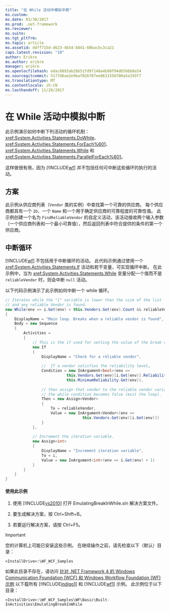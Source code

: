 ```yaml
---
title: "在 While 活动中模拟中断"
ms.custom: 
ms.date: 03/30/2017
ms.prod: .net-framework
ms.reviewer: 
ms.suite: 
ms.tgt_pltfrm: 
ms.topic: article
ms.assetid: ddff715d-d623-4b54-b841-60bacbc3ca21
caps.latest.revision: "10"
author: Erikre
ms.author: erikre
manager: erikre
ms.openlocfilehash: edac8893ab2bb51fd97148e4b80f94d6566b8a54
ms.sourcegitcommit: 5177d6ae2e9baf026f07ee0631556700a5a193f7
ms.translationtype: MT
ms.contentlocale: zh-CN
ms.lasthandoff: 11/28/2017
---
```

# <a name="emulating-breaking-in-a-while-activity"></a>在 While 活动中模拟中断
此示例演示如何中断下列活动的循环机制：<xref:System.Activities.Statements.DoWhile>、<xref:System.Activities.Statements.ForEach%601>、<xref:System.Activities.Statements.While> 和 <xref:System.Activities.Statements.ParallelForEach%601>。  
  
 这样做很有用，因为 [!INCLUDE[wf](../../../../includes/wf-md.md)] 并不包括任何可中断这些循环的执行的活动。  
  
## <a name="scenario"></a>方案  
 此示例从供应商列表（`Vendor` 类的实例）中查找第一个可靠的供应商。 每个供应商都具有一个 `ID`、一个 `Name` 和一个用于确定供应商的可靠程度的可靠性值。 此示例创建一个名为 `FindReliableVendor` 的自定义活动，该活动接收两个输入参数（一个供应商列表和一个最小可靠值），然后返回列表中符合提供的条件的第一个供应商。  
  
## <a name="breaking-a-loop"></a>中断循环  
 [!INCLUDE[wf](../../../../includes/wf-md.md)] 不包括用于中断循环的活动。 此代码示例通过使用一个 <xref:System.Activities.Statements.If> 活动和若干变量，可实现循环中断。 在此示例中，当为 <xref:System.Activities.Statements.While> 变量分配一个值而不是 `reliableVendor` 时，则会中断 `null` 活动。  
  
 以下代码示例演示了此示例如何中断一个 while 循环。  
  
```csharp  
// Iterates while the "i" variable is lower than the size of the list   
// and any reliable Vendor is found.        
new While(env => i.Get(env) < this.Vendors.Get(env).Count && reliableVendor.Get(env) == null)  
{  
    DisplayName = "Main loop. Breaks when a reliable vendor is found",  
    Body = new Sequence  
    {                              
        Activities =  
        {  
            // This is the if used for setting the value of the break value…  
            new If  
            {  
                DisplayName = "Check for a reliable vendor",  
  
                //  If a vendor satisfies the reliability level…  
                Condition = new InArgument<bool>(env =>   
                           this.Vendors.Get(env)[i.Get(env)].Reliability >   
                           this.MinimumReliability.Get(env)),  
  
                // then assign that vendor to the reliable vendor variable and   
                // the while condition becomes false (exit the loop).  
                Then = new Assign<Vendor>  
                {  
                    To = reliableVendor,  
                    Value = new InArgument<Vendor>(env =>   
                                  this.Vendors.Get(env)[i.Get(env)])  
                }  
            },  
  
            // Increment the iteration variable.   
            new Assign<int>  
            {  
                DisplayName = "Increment iteration variable",  
                To = i,  
                Value = new InArgument<int>(env => i.Get(env) + 1)  
            }   
        }  
    }  
}  
```  
  
#### <a name="to-use-this-sample"></a>使用此示例  
  
1.  使用 [!INCLUDE[vs2010](../../../../includes/vs2010-md.md)] 打开 EmulatingBreakInWhile.sln 解决方案文件。  
  
2.  要生成解决方案，按 Ctrl+Shift+B。  
  
3.  若要运行解决方案，请按 Ctrl+F5。  
  
> [!IMPORTANT]
>  您的计算机上可能已安装这些示例。 在继续操作之前，请先检查以下（默认）目录：  
>   
>  `<InstallDrive>:\WF_WCF_Samples`  
>   
>  如果此目录不存在，请访问 [针对 .NET Framework 4 的 Windows Communication Foundation (WCF) 和 Windows Workflow Foundation (WF) 示例](http://go.microsoft.com/fwlink/?LinkId=150780) 以下载所有 [!INCLUDE[indigo1](../../../../includes/indigo1-md.md)] 和 [!INCLUDE[wf1](../../../../includes/wf1-md.md)] 示例。 此示例位于以下目录：  
>   
>  `<InstallDrive>:\WF_WCF_Samples\WF\Basic\Built-InActivities\EmulatingBreakInWhile`